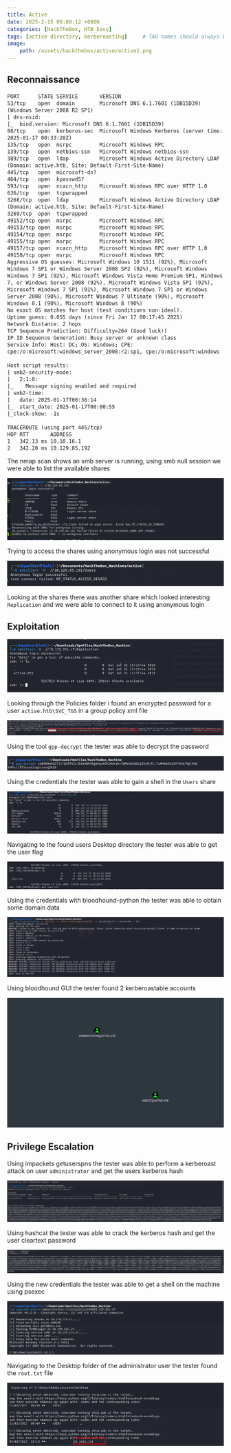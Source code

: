 ```yaml
---
title: Active
date: 2025-2-15 00:00:12 +0800
categories: [HackTheBox, HTB_Easy]
tags: [active directory, kerberoasting]     # TAG names should always be lowercase
image: 
    path: /assets/hackthebox/active/active1.png
---
```



## Reconnaissance 

```
PORT      STATE SERVICE       VERSION
53/tcp    open  domain        Microsoft DNS 6.1.7601 (1DB15D39) (Windows Server 2008 R2 SP1)
| dns-nsid: 
|_  bind.version: Microsoft DNS 6.1.7601 (1DB15D39)
88/tcp    open  kerberos-sec  Microsoft Windows Kerberos (server time: 2025-01-17 00:33:20Z)
135/tcp   open  msrpc         Microsoft Windows RPC
139/tcp   open  netbios-ssn   Microsoft Windows netbios-ssn
389/tcp   open  ldap          Microsoft Windows Active Directory LDAP (Domain: active.htb, Site: Default-First-Site-Name)
445/tcp   open  microsoft-ds?
464/tcp   open  kpasswd5?
593/tcp   open  ncacn_http    Microsoft Windows RPC over HTTP 1.0
636/tcp   open  tcpwrapped
3268/tcp  open  ldap          Microsoft Windows Active Directory LDAP (Domain: active.htb, Site: Default-First-Site-Name)
3269/tcp  open  tcpwrapped
49152/tcp open  msrpc         Microsoft Windows RPC
49153/tcp open  msrpc         Microsoft Windows RPC
49154/tcp open  msrpc         Microsoft Windows RPC
49155/tcp open  msrpc         Microsoft Windows RPC
49157/tcp open  ncacn_http    Microsoft Windows RPC over HTTP 1.0
49158/tcp open  msrpc         Microsoft Windows RPC
Aggressive OS guesses: Microsoft Windows 10 1511 (92%), Microsoft Windows 7 SP1 or Windows Server 2008 SP2 (92%), Microsoft Windows Windows 7 SP1 (92%), Microsoft Windows Vista Home Premium SP1, Windows 7, or Windows Server 2008 (92%), Microsoft Windows Vista SP1 (92%), Microsoft Windows 7 SP1 (91%), Microsoft Windows 7 SP1 or Windows Server 2008 (90%), Microsoft Windows 7 Ultimate (90%), Microsoft Windows 8.1 (90%), Microsoft Windows 8 (90%)
No exact OS matches for host (test conditions non-ideal).
Uptime guess: 0.055 days (since Fri Jan 17 00:17:45 2025)
Network Distance: 2 hops
TCP Sequence Prediction: Difficulty=264 (Good luck!)
IP ID Sequence Generation: Busy server or unknown class
Service Info: Host: DC; OS: Windows; CPE: cpe:/o:microsoft:windows_server_2008:r2:sp1, cpe:/o:microsoft:windows

Host script results:
| smb2-security-mode: 
|   2:1:0: 
|_    Message signing enabled and required
| smb2-time: 
|   date: 2025-01-17T00:36:14
|_  start_date: 2025-01-17T00:00:55
|_clock-skew: -1s

TRACEROUTE (using port 445/tcp)
HOP RTT       ADDRESS
1   342.13 ms 10.10.16.1
2   342.20 ms 10.129.85.192

```



The nmap scan shows an smb server is running, using smb null session we were able to list the available shares

![smbclient ](/assets/hackthebox/active/active2.png)

Trying to access the shares using anonymous login was not successful

![smbclient ](/assets/hackthebox/active/active3.png)


Looking at the shares there was another share which looked interesting `Replication` and we were able to connect to it using anonymous login

## Exploitation 

![smbclient ](/assets/hackthebox/active/active4.png)


Looking through the Policies folder i found an encrypted password for a user `active.htb\SVC_TGS` in a group policy xml file


![smbclient ](/assets/hackthebox/active/active5.png)

Using the tool `gpp-decrypt` the tester was able to decrypt the password 

![smbclient ](/assets/hackthebox/active/active6.png)

Using the credentials the tester was able to gain a shell in the `Users` share

![smbclient ](/assets/hackthebox/active/active7.png)

Navigating to the found users Desktop directory the tester was able to get the user flag

![smbclient ](/assets/hackthebox/active/active8.png)

Using the credentials with bloodhound-python the tester was able to obtain some domain data

![bloodhound-python ](/assets/hackthebox/active/active9.png)

Using bloodhound GUI the tester found 2 kerberoastable accounts

![bloodhound ](/assets/hackthebox/active/active10.png)


## Privilege Escalation

Using impackets getuserspns the tester was able to perform a kerberoast attack on user `administrator` and get the users kerberos hash

![kerberoast ](/assets/hackthebox/active/active11.png)

Using hashcat the tester was able to crack the kerberos hash and get the user cleartext password

![hashcat ](/assets/hackthebox/active/active12.png)

Using the new credentials the tester was able to get a shell on the machine using psexec

![psexec ](/assets/hackthebox/active/active13.png)

Navigating to the Desktop folder of the administrator user the tester found the `root.txt` file

![root ](/assets/hackthebox/active/active14.png)


